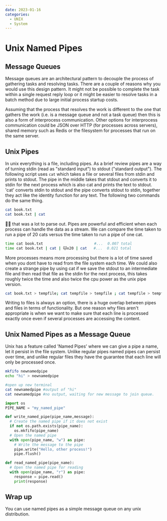 ```yaml
---
date: 2023-01-16
categories:
  - UNIX
  - System
---
```



# Unix Named Pipes

## Message Queues

Message queues are an architectural pattern to decouple the process of gathering tasks and resolving tasks. There are a couple of reasons why you would use this design pattern. It might not be possible to complete the task within a single request reply loop or it might be easier to resolve tasks in a batch method due to large initial process startup costs.

<!-- more -->

Assuming that the process that resolves the work is different to the one that gathers the work (i.e. is a message queue and not a task queue) then this is also a form of interprocess communication. Other options for interprocess communication could be JSON over HTTP (for processes across servers), shared memory such as Redis or the filesystem for processes that run on the same server.

## Unix Pipes

In unix everything is a file, including pipes. As a brief review pipes are a way of turning stdin (read as "standard input") to stdout ("standard output"). The following script uses `cat` which takes a file or several files from stdin and prints to stdout. The pipe in the middle takes that stdout and converts it to stdin for the next process which is also cat and prints the text to stdout. 'cat' converts stdin to stdout and the pipe converts stdout to stdin, together they act like the identity function for any text. The following two commands do the same thing.

``` sh
cat book.txt        
cat book.txt | cat  
```

😮‍💨 that was a lot to parse out. Pipes are powerful and efficient when each process can handle the data as a stream. We can compare the time taken to run a pipe of 20 cats versus the time taken to run a pipe of one cat.

``` sh 
time cat book.txt                       #...  0.007 total
time cat book.txt | cat | 🐱x20 | cat   #...  0.021 total
```

More processes means more processing but there is a lot of time saved when you dont have to read from the file system each time. We could also create a strange pipe by using cat if we save the stdout to an intermediate file and then read that file as the stdin for the next process, this takes roughly twice the time and also twice the cpu power as the unix pipe version.

``` sh
cat book.txt > tempfile; cat tempfile > tempfile ; cat tempfile > tempfile;...
```

Writing to files is always an option, there is a huge overlap between pipes and files in terms of functionality. But one reason why files aren't appropriate is when we want to make sure that each line is processed exactly once even if several processes are accessing the content.

## Unix Named Pipes as a Message Queue

Unix has a feature called 'Named Pipes' where we can give a pipe a name, let it persist in the file system. Unlike regular pipes named pipes can persist over time, and unlike regular files they have the guarantee that each line will only be processed once.

``` sh title="named pipes in bash"
mkfifo newnamedpipe
echo "hi" > newnamedpipe

#open up new terminal
cat newnamedpipe #output of "hi"
cat newnamedpipe #no output, waiting for new message to join queue.

```


``` python title="Read and write to named pipes in Python"
import os
PIPE_NAME = "my_named_pipe"

def write_named_pipe(pipe_name,message):
  # Create the named pipe if it does not exist
  if not os.path.exists(pipe_name):
    os.mkfifo(pipe_name)
  # Open the named pipe
  with open(pipe_name, "w") as pipe:
    # Write the message to the pipe
    pipe.write("Hello, other process!")
    pipe.flush()

def read_named_pipe(pipe_name):
  # Open the named pipe for reading
  with open(pipe_name, "r") as pipe:
    response = pipe.read()
    print(response)

```


## Wrap up
You can use named pipes as a simple message queue on any unix distribution.
